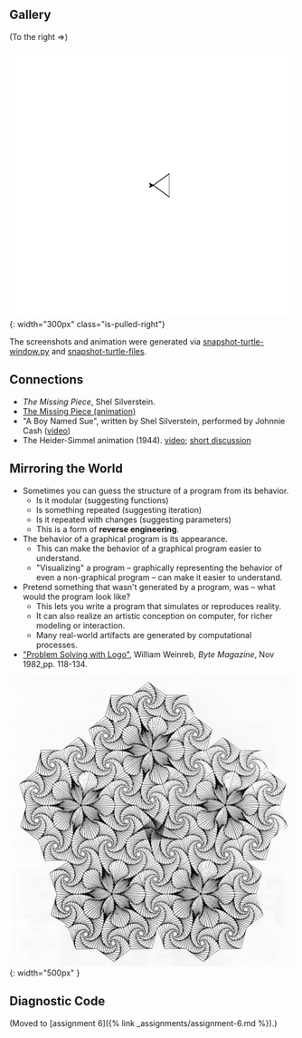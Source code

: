 ---
---

## Gallery

(To the right ⇒)

![](/images/notes/day6/shapes.gif){: width="300px" class="is-pulled-right"}

The screenshots and animation were generated via [snapshot-turtle-window.py](https://github.com/sd17fall/softdes.web/blob/master/scripts/snapshot-turtle-window.py)
and [snapshot-turtle-files](https://github.com/sd17fall/softdes.web/blob/master/scripts/snapshot-turtle-files).

## Connections

* _The Missing Piece_, Shel Silverstein.
* [The Missing Piece (animation)](https://www.youtube.com/watch?v=mT0wKeJQvGk)
* "A Boy Named Sue", written by Shel Silverstein, performed by Johnnie Cash ([video](https://www.youtube.com/watch?v=WOHPuY88Ry4))
* The Heider-Simmel animation (1944). [video](https://www.youtube.com/watch?v=wp8ebj_yRI4); [short discussion](http://trbq.org/play/)

## Mirroring the World

* Sometimes you can guess the structure of a program from its behavior.
  * Is it modular (suggesting functions)
  * Is something repeated (suggesting iteration)
  * Is it repeated with changes (suggesting parameters)
  * This is a form of **reverse engineering**.
* The behavior of a graphical program is its appearance.
    * This can make the behavior of a graphical program easier to understand.
    * "Visualizing" a program – graphically representing the behavior of even a non-graphical program – can make it easier to understand.
* Pretend something that wasn't generated by a program, was – what would the program look like?
    * This lets you write a program that simulates or reproduces reality.
    * It can also realize an artistic conception on computer, for richer modeling or interaction.
    * Many real-world artifacts are generated by computational processes.
* ["Problem Solving with Logo"](/files/Byte_1982_Bill_William_Weinreb_Logo.pdf), William Weinreb, _Byte Magazine_, Nov 1982,pp. 118-134.

![](/images/notes/day6/spiral-snowflake.png){: width="500px" }

## Diagnostic Code

(Moved to [assignment 6]({% link _assignments/assignment-6.md %}).)
